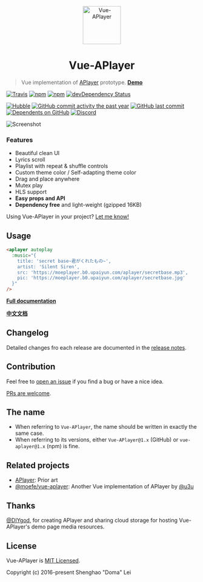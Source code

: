 <p align="center">
<img src="https://github.com/SevenOutman/vue-aplayer/blob/develop/src/assets/vue-aplayer-round.png" alt="Vue-APlayer" width="100">
</p>
<h1 align="center">Vue-APlayer</h1>

> Vue implementation of [APlayer](https://github.com/MoePlayer/APlayer) prototype.
[**Demo**](https://sevenoutman.github.io/vue-aplayer)


[![Travis](https://img.shields.io/travis/SevenOutman/vue-aplayer.svg?style=flat-square)](https://travis-ci.org/SevenOutman/vue-aplayer)
[![npm](https://img.shields.io/npm/v/vue-aplayer.svg?style=flat-square)](https://www.npmjs.com/package/vue-aplayer)
[![npm](https://img.shields.io/npm/dt/vue-aplayer.svg?style=flat-square)](https://www.npmjs.com/package/vue-aplayer)
[![devDependency Status](https://img.shields.io/david/dev/SevenOutman/vue-aplayer.svg?style=flat-square)](https://david-dm.org/SevenOutman/vue-aplayer#info=devDependencies)

[![Hubble](https://img.shields.io/badge/since-2016-409eff.svg?style=flat-square)](https://hubble.js.org/#/?owner=SevenOutman&repo=vue-aplayer&start)
[![GitHub commit activity the past year](https://img.shields.io/github/commit-activity/y/SevenOutman/vue-aplayer.svg?style=flat-square)](https://github.com/SevenOutman/vue-aplayer/commits/develop)
[![GitHub last commit](https://img.shields.io/github/last-commit/SevenOutman/vue-aplayer/develop.svg?style=flat-square)](https://github.com/SevenOutman/vue-aplayer/commits/develop)
[![Dependents on GitHub](https://img.shields.io/badge/Dependents-200+-FF53A1.svg?style=flat-square)](https://github.com/SevenOutman/vue-aplayer/network/dependents?dependent_type=REPOSITORY)
[![Discord](https://img.shields.io/badge/Discord-Join%20chat%20%E2%86%92-738bd7.svg?style=flat-square)](https://discord.gg/e3SeMJE)

![Screenshot](https://i.loli.net/2018/05/26/5b0912ce2e250.png)


### Features
- Beautiful clean UI
- Lyrics scroll
- Playlist with repeat & shuffle controls
- Custom theme color / Self-adapting theme color
- Drag and place anywhere
- Mutex play
- HLS support
- **Easy props and API**
- **Dependency free** and light-weight (gzipped 16KB)

Using Vue-APlayer in your project? [Let me know!](https://github.com/SevenOutman/vue-aplayer/issues/26)


## Usage

```HTML
<aplayer autoplay
  :music="{
    title: 'secret base~君がくれたもの~',
    artist: 'Silent Siren',
    src: 'https://moeplayer.b0.upaiyun.com/aplayer/secretbase.mp3',
    pic: 'https://moeplayer.b0.upaiyun.com/aplayer/secretbase.jpg'
  }"
/>
```
 [**Full documentation**](https://github.com/SevenOutman/vue-aplayer/blob/develop/docs/README.md)

 [**中文文档**](https://github.com/SevenOutman/vue-aplayer/blob/develop/docs/README.zh-CN.md)


## Changelog

Detailed changes fro each release are documented in the [release notes](https://github.com/SevenOutman/vue-aplayer/releases).


## Contribution

Feel free to [open an issue](https://github.com/SevenOutman/vue-aplayer/issues) if you find a bug or have a nice idea.

[PRs are welcome](https://github.com/SevenOutman/vue-aplayer/blob/master/docs/README.md#contribute).


## The name

- When referring to `Vue-APlayer`, the name should be written in exactly the same case.
- When referring to its versions, either `Vue-APlayer@1.x` (GitHub) or `vue-aplayer@1.x` (npm) is fine.


## Related projects

- [APlayer](https://github.com/MoePlayer/APlayer): Prior art
- [@moefe/vue-aplayer](https://github.com/MoePlayer/vue-aplayer): Another Vue implementation of APlayer by [@u3u](https://github.com/u3u)


## Thanks

[@DIYgod](https://github.com/DIYgod), for creating APlayer and sharing cloud storage for hosting Vue-APlayer's demo page media resources.


## License

Vue-APlayer is [MIT Licensed](https://github.com/SevenOutman/vue-aplayer/blob/master/LICENSE). 

Copyright (c) 2016-present Shenghao "Doma" Lei

